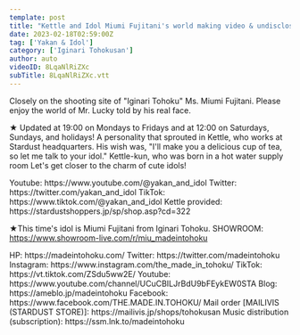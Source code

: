 ```yaml
---
template: post
title: "Kettle and Idol Miumi Fujitani's world making video & undisclosed talk"
date: 2023-02-18T02:59:00Z
tag: ['Yakan & Idol']
category: ['Iginari Tohokusan']
author: auto 
videoID: 8LqaNlRiZXc
subTitle: 8LqaNlRiZXc.vtt
---
```

Closely on the shooting site of "Iginari Tohoku" Ms. Miumi Fujitani.
Please enjoy the world of Mr. Lucky told by his real face.

★ Updated at 19:00 on Mondays to Fridays and at 12:00 on Saturdays, Sundays, and holidays!
A personality that sprouted in Kettle, who works at Stardust headquarters.
His wish was, "I'll make you a delicious cup of tea, so let me talk to your idol."
Kettle-kun, who was born in a hot water supply room
Let's get closer to the charm of cute idols!

<Kettle and Idol>
Youtube: https://www.youtube.com/@yakan_and_idol
Twitter: https://twitter.com/yakan_and_idol
TikTok: https://www.tiktok.com/@yakan_and_idol
Kettle provided: https://stardustshoppers.jp/sp/shop.asp?cd=322

★This time's idol is Miumi Fujitani from Iginari Tohoku.
<Mimi Fujitani>
SHOWROOM: https://www.showroom-live.com/r/miu_madeintohoku

<Iginari Tohoku product>
HP: https://madeintohoku.com/
Twitter: https://twitter.com/madeintohoku
Instagram: https://www.instagram.com/the_made_in_tohoku/
TikTok: https://vt.tiktok.com/ZSdu5ww2E/
Youtube: https://www.youtube.com/channel/UCuCBILJrBdU9bFEykEW0STA
Blog: https://ameblo.jp/madeintohoku
Facebook: https://www.facebook.com/THE.MADE.IN.TOHOKU/
Mail order [MAILIVIS (STARDUST STORE)]: https://mailivis.jp/shops/tohokusan
Music distribution (subscription): https://ssm.lnk.to/madeintohoku
